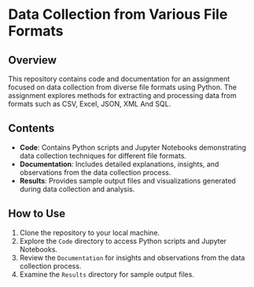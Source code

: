 # Data Collection from Various File Formats

## Overview
This repository contains code and documentation for an assignment focused on data collection from diverse file formats using Python. The assignment explores methods for extracting and processing data from formats such as CSV, Excel, JSON, XML And SQL.

## Contents
- **Code**: Contains Python scripts and Jupyter Notebooks demonstrating data collection techniques for different file formats.
- **Documentation**: Includes detailed explanations, insights, and observations from the data collection process.
- **Results**: Provides sample output files and visualizations generated during data collection and analysis.

## How to Use
1. Clone the repository to your local machine.
2. Explore the `Code` directory to access Python scripts and Jupyter Notebooks.
3. Review the `Documentation` for insights and observations from the data collection process.
4. Examine the `Results` directory for sample output files.

